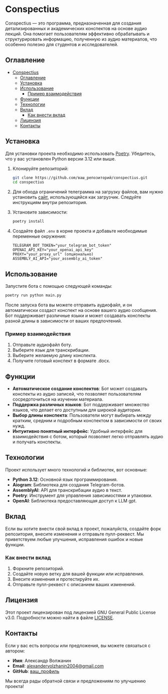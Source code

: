 # Conspectius

Conspectius — это программа, предназначенная для создания детализированных и академических конспектов на основе аудио лекций. Она помогает пользователям эффективно обрабатывать и структурировать информацию, полученную из аудио материалов, что особенно полезно для студентов и исследователей.

## Оглавление

- [Conspectius](#conspectius)
  - [Оглавление](#оглавление)
  - [Установка](#установка)
  - [Использование](#использование)
    - [Пример взаимодействия](#пример-взаимодействия)
  - [Функции](#функции)
  - [Технологии](#технологии)
  - [Вклад](#вклад)
    - [Как внести вклад](#как-внести-вклад)
  - [Лицензия](#лицензия)
  - [Контакты](#контакты)

## Установка

Для установки проекта необходимо использовать [Poetry](https://python-poetry.org/). Убедитесь, что у вас установлен Python версии 3.12 или выше.

1. Клонируйте репозиторий:

   ```bash
   git clone https://github.com/ваш_репозиторий/conspectius.git
   cd conspectius
   ```

2. Для обхода ограничений телеграмма на загрузку файлов, вам нужно установить [сайт](https://github.com/m4deme1ns4ne/site_conspectius), использующяйся как загрузчик. Следуйте инструкциям внутри репозитория.

3. Установите зависимости:

   ```bash
   poetry install
   ```

4. Создайте файл `.env` в корне проекта и добавьте необходимые переменные окружения:

   ```
   TELEGRAM_BOT_TOKEN="your_telegram_bot_token"
   OPENAI_API_KEY="your_openai_api_key"
   PROXY="your_proxy_url" (опционально)
   ASSEMBLY_AI_API="your_assembly_ai_token"
   ```

## Использование

Запустите бота с помощью следующей команды:

```bash
poetry run python main.py
```

После запуска бота вы можете отправить аудиофайл, и он автоматически создаст конспект на основе вашего аудио сообщения. Бот поддерживает различные языки и может создавать конспекты разной длины в зависимости от ваших предпочтений.

### Пример взаимодействия

1. Отправьте аудиофайл боту.
2. Выберите язык для транскрибации.
3. Выберите желаемую длину конспекта.
4. Получите готовый конспект в формате .docx.

## Функции

- **Автоматическое создание конспектов**: Бот может создавать конспекты из аудио записей, что позволяет пользователям сосредоточиться на изучении материала.
- **Поддержка различных языков**: Бот поддерживает множество языков, что делает его доступным для широкой аудитории.
- **Выбор длины конспекта**: Пользователи могут выбирать между кратким, средним и подробным конспектом в зависимости от своих нужд.
- **Интуитивно понятный интерфейс**: Удобный интерфейс для взаимодействия с ботом, который позволяет легко отправлять аудио и получать конспекты.

## Технологии

Проект использует много технологий и библиотек, вот основные:

- **Python 3.12**: Основной язык программирования.
- **Aiogram**: Библиотека для создания Telegram-ботов.
- **AssemblyAI**: API для транскрибации аудио в текст.
- **Poetry**: Инструмент для управления зависимостями и упаковки.
- **OpenAI**: Библиотека предоставляющая доступ к LLM gpt.

## Вклад

Если вы хотите внести свой вклад в проект, пожалуйста, создайте форк репозитория, внесите изменения и отправьте пулл-реквест. Мы приветствуем любые улучшения, исправления ошибок и новые функции.

### Как внести вклад

1. Форкните репозиторий.
2. Создайте новую ветку для вашей функции или исправления.
3. Внесите изменения и протестируйте их.
4. Отправьте пулл-реквест с описанием ваших изменений.

## Лицензия

Этот проект лицензирован под лицензией GNU General Public License v3.0. Подробности можно найти в файле [LICENSE](LICENSE).

## Контакты

Если у вас есть вопросы или предложения, вы можете связаться с автором:

- **Имя**: Александр Волжанин
- **Email**: alexandervolzhanin2004@gmail.com
- **GitHub**: [ваш_профиль](https://github.com/ваш_профиль)

Мы всегда рады обратной связи и предложениям по улучшению проекта!
